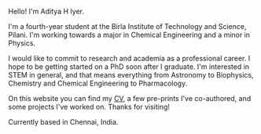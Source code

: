 Hello! I'm Aditya H Iyer.

I'm a fourth-year student at the Birla Institute of Technology and Science, Pilani. I'm working towards a major in Chemical Engineering and a minor in Physics. 

I would like to commit to research and academia as a professional career. I hope to be getting started on a PhD soon after I graduate. I'm interested in STEM in general, and that means everything from Astronomy to Biophysics, Chemistry and Chemical Engineering to Pharmacology.

On this website you can find my [CV](https://adityahiyer.github.io/CV), a few pre-prints I've co-authored, and some projects I've worked on. Thanks for visiting!

Currently based in Chennai, India.
